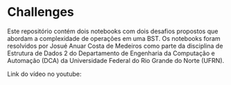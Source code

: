 # Challenges

Este repositório contém dois notebooks com dois desafios propostos que abordam a complexidade de operações em uma BST. Os notebooks foram resolvidos por Josué Anuar Costa de Medeiros como parte da disciplina de Estrutura de Dados 2 do Departamento de Engenharia da Computação e Automação (DCA) da Universidade Federal do Rio Grande do Norte (UFRN).

Link do vídeo no youtube:
